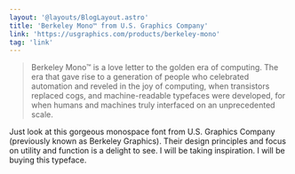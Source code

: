```yaml
---
layout: '@layouts/BlogLayout.astro'
title: 'Berkeley Mono™ from U.S. Graphics Company'
link: 'https://usgraphics.com/products/berkeley-mono'
tag: 'link'
---
```


> Berkeley Mono™ is a love letter to the golden era of computing. The era that gave rise to a generation of people who celebrated automation and reveled in the joy of computing, when transistors replaced cogs, and machine-readable typefaces were developed, for when humans and machines truly interfaced on an unprecedented scale.

Just look at this gorgeous monospace font from U.S. Graphics Company (previously known as Berkeley Graphics). Their design principles and focus on utility and function is a delight to see. I will be taking inspiration. I will be buying this typeface.